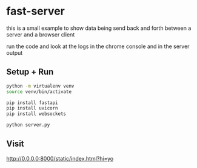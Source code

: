# fast-server
this is a small example to show data being send back and forth between a server
and a browser client

run the code and look at the logs in the chrome console and in the 
server output

## Setup + Run
```bash
python -m virtualenv venv
source venv/bin/activate

pip install fastapi
pip install uvicorn
pip install websockets

python server.py
```
## Visit
http://0.0.0.0:8000/static/index.html?hi=yo